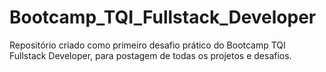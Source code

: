 # Bootcamp_TQI_Fullstack_Developer
Repositório criado como primeiro desafio prático do Bootcamp TQI Fullstack Developer, para postagem de todas os projetos e desafios.
